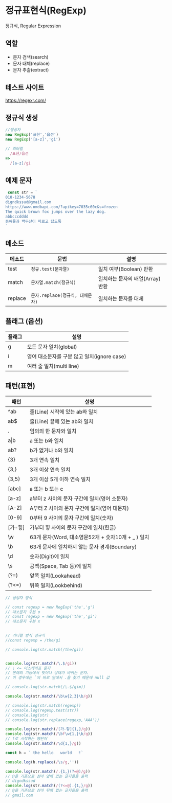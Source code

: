# 정규표현식(RegExp)

정규식, Regular Expression

## 역할

- 문자 검색(search)
- 문자 대체(replace)
- 문자 추출(extract)

## 테스트 사이트

https://regexr.com/

## 정규식 생성

```js
//생성자
new RegExp('표현','옵션')
new RegExp('[a-z]','gi')

// 리터럴
  /표현/옵션
=> 
  /[a-z]/gi
```

## 예제 문자

```js
 const str = `
010-1234-5678
digndkssud@gmail.com
https://www.omdbapi.com/?apikey=7035c60c&s=frozen
The quick brown fox jumps over the lazy dog.
abbcccdddd
동해물과 백두산이 마르고 닳도록
`
```

## 메소드

메소드 | 문법 | 설명
  --|--|--
test  | `정규.test(문자열)`| 일치 여부(Boolean) 반환
match | `문자열.match(정규식)` | 일치하는 문자의 배열(Array) 반환
replace |  `문자.replace(정규식, 대채문자)` | 일치하는 문자를 대체 

## 플래그 (옵션)

플래그 | 설명
--|--
g | 모든 문자 일치(global)
i | 영어 대소문자를 구분 않고 일치(ignore case)
m | 여러 줄 일치(multi line)

 ## 패턴(표현)
 
 패턴 | 설명
--|--
^ab | 줄(Line) 시작에 있는 ab와 일치
ab$ | 줄(Line) 끝에 있는 ab와 일치
. | 임의의 한 문자와 일치
a&verbar;b | a 또는 b와 일치
ab? | b가 없거나 b와 일치
{3} | 3개 연속 일치
{3,} | 3개 이상 연속  일치
{3,5} | 3개 이상 5개 이하 연속 일치 
[abc] | a 또는 b 또는 c
[a-z] | a부터 z 사이의 문자 구간에 일치(영어 소문자)
[A-Z] | A부터 Z 사이의 문자 구간에 일치(영어 대문자)
[0-9] | 0부터 9 사이의 문자 구간에 일치(숫자)
[가-힣] | 가부터 힣 사이의 문자 구간에 일치(한글)
\w | 63개 문자(Word, 대소영문52개 + 숫자10개 + _ ) 일치
\b | 63개 문자에 일치하지 않는 문자 경계(Boundary)
\d | 숫자(Digit)에 일치
\s | 공백(Space, Tab 등)에 일치
(?=) | 앞쪽 일치(Lookahead)
(?<=) | 뒤쪽 일치(Lookbehind)



```js
// 생성자 방식

// const regexp = new RegExp('the','g')
// 대소문자 구분 o
// const regexp = new RegExp('the','gi')
// 대소문자 구분 x

 
// 리터럴 방식 정규식
//const regexp = /the/gi 

// console.log(str.match(/the/gi))


console.log(str.match(/\.$/gi))
// \ <= 이스케이프 문자 
// 본래의 기능에서 벗어나 상태가 바뀌는 문자.
// 이 경우에는 `의 바로 앞에서 .을 찾기 때문에 null 값

// console.log(str.match(/\.$/gim))

console.log(str.match(/\b\w{2,3}\b/g))

// console.log(str.match(regexp))
// console.log(regexp.test(str)) 
// console.log(str)
// console.log(str.replace(regexp,'AAA'))

console.log(str.match(/[가-힣]{1,}/g))
console.log(str.match(/\bf\w{1,}\b/g))
// f로 시작하는 영단어 
console.log(str.match(/\d{1,}/g))

const h = ` the hello   world   !` 

console.log(h.replace(/\s/g,''))

console.log(str.match(/.{1,}(?=@)/g))
// @을 기준으로 삼아 앞에 있는 글자들을 출력
// digndkssud
console.log(str.match(/(?<=@).{1,}/g))
// @을 기준으로 삼아 뒤에 있는 글자들을 출력
// gmail.com
```
